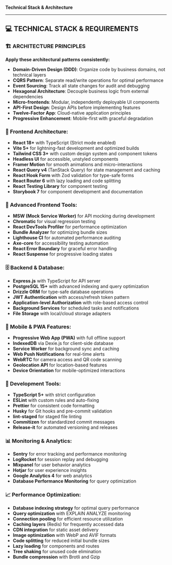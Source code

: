 **Technical Stack & Architecture**

---

## 💻 TECHNICAL STACK & REQUIREMENTS

### 🏗️ ARCHITECTURE PRINCIPLES

**Apply these architectural patterns consistently:**

- **Domain-Driven Design (DDD)**: Organize code by business domains, not
  technical layers
- **CQRS Pattern**: Separate read/write operations for optimal performance
- **Event Sourcing**: Track all state changes for audit and debugging
- **Hexagonal Architecture**: Decouple business logic from external dependencies
- **Micro-frontends**: Modular, independently deployable UI components
- **API-First Design**: Design APIs before implementing features
- **Twelve-Factor App**: Cloud-native application principles
- **Progressive Enhancement**: Mobile-first with graceful degradation

### 🎨 Frontend Architecture:

- **React 18+** with TypeScript (Strict mode enabled)
- **Vite 5+** for lightning-fast development and optimized builds
- **Tailwind CSS 3+** with custom design system and component tokens
- **Headless UI** for accessible, unstyled components
- **Framer Motion** for smooth animations and micro-interactions
- **React Query v4** (TanStack Query) for state management and caching
- **React Hook Form** with Zod validation for type-safe forms
- **React Router 6** with lazy loading and code splitting
- **React Testing Library** for component testing
- **Storybook 7** for component development and documentation

### 🔧 Advanced Frontend Tools:

- **MSW (Mock Service Worker)** for API mocking during development
- **Chromatic** for visual regression testing
- **React DevTools Profiler** for performance optimization
- **Bundle Analyzer** for optimizing bundle sizes
- **Lighthouse CI** for automated performance auditing
- **Axe-core** for accessibility testing automation
- **React Error Boundary** for graceful error handling
- **React Suspense** for progressive loading states

### 🗄️ Backend & Database:

- **Express.js** with TypeScript for API server
- **PostgreSQL 15+** with advanced indexing and query optimization
- **Drizzle ORM** for type-safe database operations
- **JWT Authentication** with access/refresh token pattern
- **Application-level Authorization** with role-based access control
- **Background Services** for scheduled tasks and notifications
- **File Storage** with local/cloud storage adapters

### 📱 Mobile & PWA Features:

- **Progressive Web App (PWA)** with full offline support
- **IndexedDB** via Dexie.js for client-side database
- **Service Worker** for background sync and caching
- **Web Push Notifications** for real-time alerts
- **WebRTC** for camera access and QR code scanning
- **Geolocation API** for location-based features
- **Device Orientation** for mobile-optimized interactions

### 🔧 Development Tools:

- **TypeScript 5+** with strict configuration
- **ESLint** with custom rules and auto-fixing
- **Prettier** for consistent code formatting
- **Husky** for Git hooks and pre-commit validation
- **lint-staged** for staged file linting
- **Commitizen** for standardized commit messages
- **Release-it** for automated versioning and releases

### 📊 Monitoring & Analytics:

- **Sentry** for error tracking and performance monitoring
- **LogRocket** for session replay and debugging
- **Mixpanel** for user behavior analytics
- **Hotjar** for user experience insights
- **Google Analytics 4** for web analytics
- **Database Performance Monitoring** for query optimization

### 📈 Performance Optimization:

- **Database indexing strategy** for optimal query performance
- **Query optimization** with EXPLAIN ANALYZE monitoring
- **Connection pooling** for efficient resource utilization
- **Caching layers** (Redis) for frequently accessed data
- **CDN integration** for static asset delivery
- **Image optimization** with WebP and AVIF formats
- **Code splitting** for reduced initial bundle sizes
- **Lazy loading** for components and routes
- **Tree shaking** for unused code elimination
- **Bundle compression** with Brotli and Gzip
